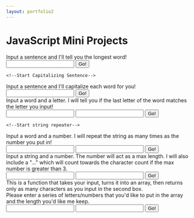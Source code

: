 ```yaml
---
layout: portfolio2
---
```


<html lang="en">
  <head>
      <script src="/assets/js/js-mini-projects.js"></script>
      <link rel="stylesheet" type="text/css" href="/assets/css/js-mini-projects.css">
  </head>
  <body>


  <h1>JavaScript Mini Projects</h1>

  <div id="page-container">

<!--Start Longest Word-->

  <div class="form-input one">
    Input a sentence and I'll tell you the longest word!
    <br>
    <input id="userInput" type="text" onkeypress="return longestWord(event);"/>
    <input id="btn1" type="button" value="Go!" onClick="return longestWord(event);"/>
</div>
  <!--End Longest Word-->
  

    <!--Start Capitalizing Sentence-->
  <div class="form-input two">
    Input a sentence and I'll capitalize each word for you!
  

  <br>
  <input id="userInput2" type="text" onkeypress="return titleCase(event);">
  <input type="button" value="Go!" onClick="titleCase()">
  </div>
  <!--End Capitalizing Sentence-->

  <!--Start last letter check-->
  <div class="form-input one">
    Input a word and a letter. I will tell you if the last letter of the word matches the letter you input!
  

  <br>
  <input id="userInput3" type="text">
  <input id="userInput4" type="text" onkeypress="return confirmEnding(event);">
  <input type="button" value="Go!" onClick="confirmEnding()">
  </div>
  <!--End last letter check-->
 
    <!--Start string repeater-->
  <div class="form-input two">
    Input a word and a number. I will repeat the string as many times as the number you put in!
  

  <br>
  <input id="userInput5" type="text">
  <input id="userInput6" type="number" onkeypress="return repeatStringNumTimes(event);">
  <input type="button" value="Go!" onClick="repeatStringNumTimes()">
  </div>
  <!--End string repeater-->
  
  <!--Start string truncator-->
  <div class="form-input one">
    Input a string and a number. The number will act as a max length. I will also include a "..." which will count towards the character count if the max number is greater than 3. 
  

  <br>
  <input id="userInput7" type="text">
  <input id="userInput8" type="number" onkeypress="return truncateString(event);">
  <input type="button" value="Go!" onClick="truncateString()">
  </div>
  <!--End string truncator-->
  
  <!--Start array slasher-->
  <div class="form-input two">
		 This is a function that takes your input, turns it into an array, then returns only as many characters as you input in the second box.
		<br> Please enter a series of letters/numbers that you'd like to put in the array and the length you'd like me keep. 
	

  <br>
  <input id="userInput9" type="text">
  <input id="userInput10" type="number" onkeypress="return slasher(event);">
  <input type="button" value="Go!" onClick="slasher()" >
  </div>
  <!--End array slasher-->
  </div>
</body>
  </html>
